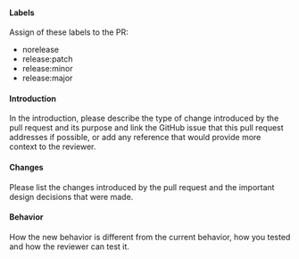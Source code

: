 #### Labels

Assign of these labels to the PR:
- norelease
- release:patch
- release:minor
- release:major

#### Introduction

In the introduction, please describe the type of change introduced by the pull request and its purpose and link the GitHub issue that this pull request addresses if possible, or add any reference that would provide more context to the reviewer.

#### Changes

Please list the changes introduced by the pull request and the important design decisions that were made.

#### Behavior

How the new behavior is different from the current behavior, how you tested and how the reviewer can test it.
